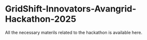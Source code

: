 # GridShift-Innovators-Avangrid-Hackathon-2025
All the necessary materils related to the hackathon is available here. 
